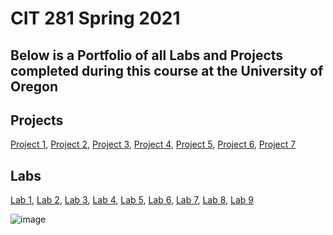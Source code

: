 # CIT 281 Spring 2021
## Below is a Portfolio of all Labs and Projects completed during this course at the University of Oregon

## Projects
[Project 1](https://swarren2.github.io/cit281-p1/),
[Project 2](https://swarren2.github.io/cit281-p2/),
[Project 3](https://swarren2.github.io/cit281-p3/),
[Project 4](https://swarren2.github.io/cit281-p4/),
[Project 5](https://swarren2.github.io/cit281-p5/),
[Project 6](https://swarren2.github.io/cit281-p6/),
[Project 7](https://swarren2.github.io/cit281-p7/)

## Labs
[Lab 1](https://swarren2.github.io/cit281-lab01/),
[Lab 2](https://swarren2.github.io/cit281-lab02/),
[Lab 3](https://swarren2.github.io/cit281-lab03/),
[Lab 4](https://swarren2.github.io/cit281-lab04/),
[Lab 5](https://swarren2.github.io/cit281-lab05/),
[Lab 6](https://swarren2.github.io/cit281-lab06/),
[Lab 7](https://swarren2.github.io/cit281-lab07/),
[Lab 8](https://swarren2.github.io/cit281-lab08/),
[Lab 9](https://swarren2.github.io/cit281-lab09/)


![image](https://images.unsplash.com/photo-1520962922320-2038eebab146?ixid=MnwxMjA3fDB8MHxwaG90by1wYWdlfHx8fGVufDB8fHx8&ixlib=rb-1.2.1&auto=format&fit=crop&w=668&q=80)
